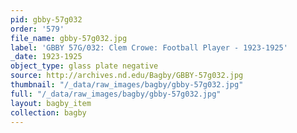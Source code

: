 ```yaml
---
pid: gbby-57g032
order: '579'
file_name: gbby-57g032.jpg
label: 'GBBY 57G/032: Clem Crowe: Football Player - 1923-1925'
_date: 1923-1925
object_type: glass plate negative
source: http://archives.nd.edu/Bagby/GBBY-57g032.jpg
thumbnail: "/_data/raw_images/bagby/gbby-57g032.jpg"
full: "/_data/raw_images/bagby/gbby-57g032.jpg"
layout: bagby_item
collection: bagby
---
```

